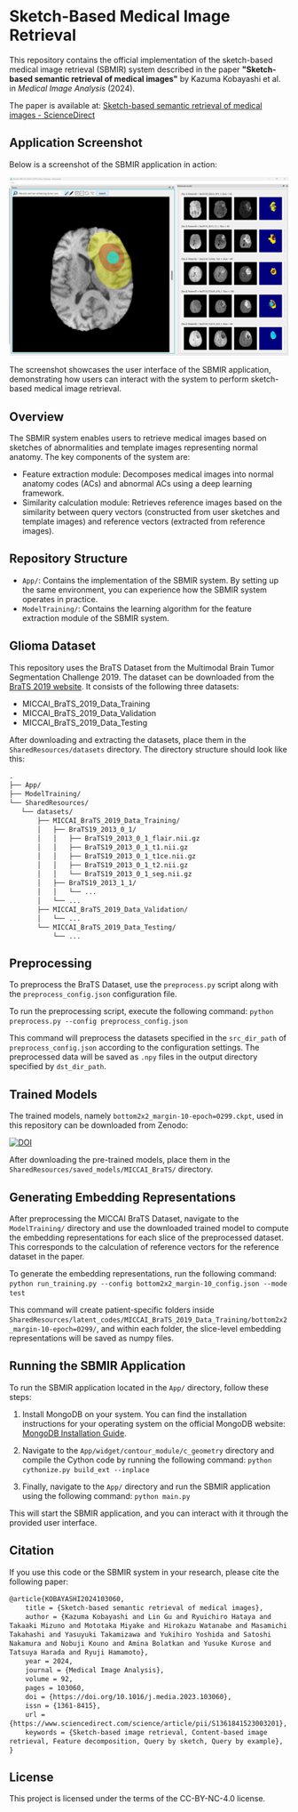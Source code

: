 # Sketch-Based Medical Image Retrieval

This repository contains the official implementation of the sketch-based medical image retrieval (SBMIR) system described in the paper **"Sketch-based semantic retrieval of medical images"** by Kazuma Kobayashi et al. in _Medical Image Analysis_ (2024).

The paper is available at: [Sketch-based semantic retrieval of medical images - ScienceDirect](https://www.sciencedirect.com/science/article/pii/S1361841523003201)

## Application Screenshot

Below is a screenshot of the SBMIR application in action:

![SBMIR Application Screenshot](static/Screenshot.png)

The screenshot showcases the user interface of the SBMIR application, demonstrating how users can interact with the system to perform sketch-based medical image retrieval.

## Overview

The SBMIR system enables users to retrieve medical images based on sketches of abnormalities and template images representing normal anatomy. The key components of the system are:

- Feature extraction module: Decomposes medical images into normal anatomy codes (ACs) and abnormal ACs using a deep learning framework.
- Similarity calculation module: Retrieves reference images based on the similarity between query vectors (constructed from user sketches and template images) and reference vectors (extracted from reference images).

## Repository Structure

- `App/`: Contains the implementation of the SBMIR system. By setting up the same environment, you can experience how the SBMIR system operates in practice.
- `ModelTraining/`: Contains the learning algorithm for the feature extraction module of the SBMIR system.

## Glioma Dataset

This repository uses the BraTS Dataset from the Multimodal Brain Tumor Segmentation Challenge 2019. The dataset can be downloaded from the [BraTS 2019 website](https://www.med.upenn.edu/cbica/brats2019/data.html). It consists of the following three datasets:

- MICCAI_BraTS_2019_Data_Training
- MICCAI_BraTS_2019_Data_Validation
- MICCAI_BraTS_2019_Data_Testing

After downloading and extracting the datasets, place them in the `SharedResources/datasets` directory. The directory structure should look like this:

```
.
├── App/
├── ModelTraining/
└── SharedResources/
   └── datasets/
       ├── MICCAI_BraTS_2019_Data_Training/
       │   ├── BraTS19_2013_0_1/
       │   │   ├── BraTS19_2013_0_1_flair.nii.gz
       │   │   ├── BraTS19_2013_0_1_t1.nii.gz
       │   │   ├── BraTS19_2013_0_1_t1ce.nii.gz
       │   │   ├── BraTS19_2013_0_1_t2.nii.gz
       │   │   └── BraTS19_2013_0_1_seg.nii.gz
       │   ├── BraTS19_2013_1_1/
       │   │   └── ...
       │   └── ...
       ├── MICCAI_BraTS_2019_Data_Validation/
       │   └── ...
       └── MICCAI_BraTS_2019_Data_Testing/
           └── ...
```

## Preprocessing

To preprocess the BraTS Dataset, use the `preprocess.py` script along with the `preprocess_config.json` configuration file.

To run the preprocessing script, execute the following command: `python preprocess.py --config preprocess_config.json`

This command will preprocess the datasets specified in the `src_dir_path` of `preprocess_config.json` according to the configuration settings. The preprocessed data will be saved as `.npy` files in the output directory specified by `dst_dir_path`.

## Trained Models

The trained models, namely `bottom2x2_margin-10-epoch=0299.ckpt`, used in this repository can be downloaded from Zenodo:

[![DOI](https://zenodo.org/badge/DOI/10.5281/zenodo.10925122.svg)](https://doi.org/10.5281/zenodo.10925122)

After downloading the pre-trained models, place them in the `SharedResources/saved_models/MICCAI_BraTS/` directory.

## Generating Embedding Representations

After preprocessing the MICCAI BraTS Dataset, navigate to the `ModelTraining/` directory and use the downloaded trained model to compute the embedding representations for each slice of the preprocessed dataset. This corresponds to the calculation of reference vectors for the reference dataset in the paper.

To generate the embedding representations, run the following command: `python run_training.py --config bottom2x2_margin-10_config.json --mode test`

This command will create patient-specific folders inside `SharedResources/latent_codes/MICCAI_BraTS_2019_Data_Training/bottom2x2_margin-10-epoch=0299/`, and within each folder, the slice-level embedding representations will be saved as numpy files.

## Running the SBMIR Application

To run the SBMIR application located in the `App/` directory, follow these steps:

1. Install MongoDB on your system. You can find the installation instructions for your operating system on the official MongoDB website: [MongoDB Installation Guide](https://docs.mongodb.com/manual/installation/).

2. Navigate to the `App/widget/contour_module/c_geometry` directory and compile the Cython code by running the following command: `python cythonize.py build_ext --inplace`

3. Finally, navigate to the `App/` directory and run the SBMIR application using the following command: `python main.py`

This will start the SBMIR application, and you can interact with it through the provided user interface.

## Citation

If you use this code or the SBMIR system in your research, please cite the following paper:

```
@article{KOBAYASHI2024103060,
    title = {Sketch-based semantic retrieval of medical images},
    author = {Kazuma Kobayashi and Lin Gu and Ryuichiro Hataya and Takaaki Mizuno and Mototaka Miyake and Hirokazu Watanabe and Masamichi Takahashi and Yasuyuki Takamizawa and Yukihiro Yoshida and Satoshi Nakamura and Nobuji Kouno and Amina Bolatkan and Yusuke Kurose and Tatsuya Harada and Ryuji Hamamoto},
    year = 2024,
    journal = {Medical Image Analysis},
    volume = 92,
    pages = 103060,
    doi = {https://doi.org/10.1016/j.media.2023.103060},
    issn = {1361-8415},
    url = {https://www.sciencedirect.com/science/article/pii/S1361841523003201},
    keywords = {Sketch-based image retrieval, Content-based image retrieval, Feature decomposition, Query by sketch, Query by example},
}
```

## License

This project is licensed under the terms of the CC-BY-NC-4.0 license.
